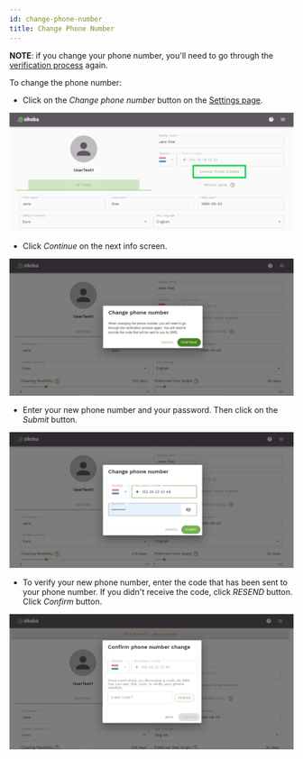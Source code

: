 ```yaml
---
id: change-phone-number
title: Change Phone Number
---
```


**NOTE**: if you change your phone number, you'll need to go through the [verification process](verify-phone-number.md) again.  

To change the phone number:

- Click on the *Change phone number* button on the [Settings page](settings-page.md).

<img src="../assets/web/change-phone-number1.png" alt="change phone number" />

- Click *Continue* on the next info screen.

<img src="../assets/web/change-phone-number2.JPG" alt="change phone number" />

- Enter your new phone number and your password. Then click on the *Submit* button.

<img src="../assets/web/change-phone-number3.JPG" alt="change phone number" />

- To verify your new phone number, enter the code that has been sent to your phone number. If you didn't receive the code, click *RESEND* button. Click *Confirm* button.

<img src="../assets/web/change-phone-number4.JPG" alt="change phone number" />
